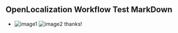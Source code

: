 ## OpenLocalization Workflow Test MarkDown
* ![image1](.\57887cd2-d73a-4c01-9a0c-d57fe1b03a1f.PNG)   ![image2](.\e3064c6f-d49b-4ace-9629-c3808ef4758f.png) 
thanks!